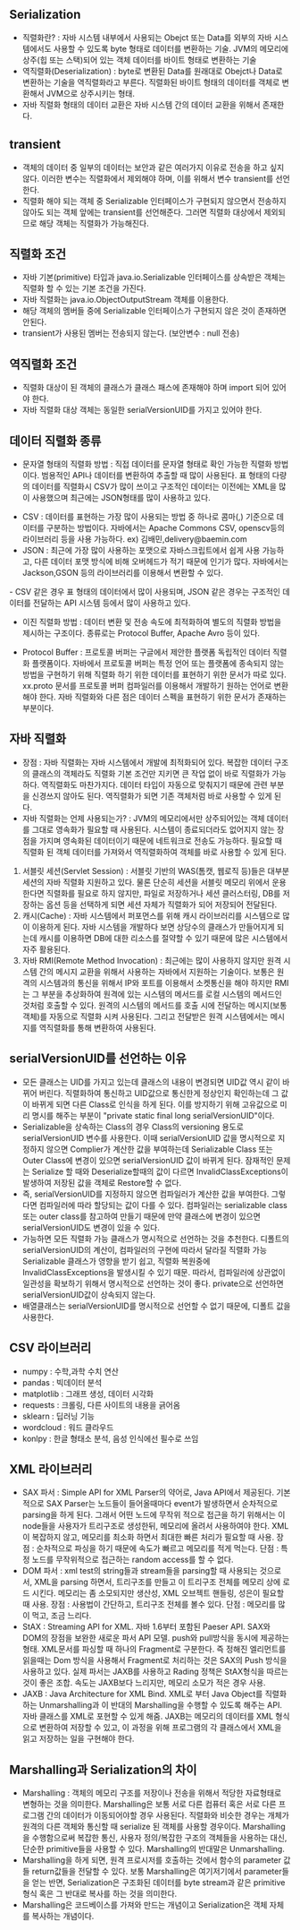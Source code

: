 ## Serialization
- 직렬화란? : 자바 시스템 내부에서 사용되는 Obejct 또는 Data를 외부의 자바 시스템에서도 사용할 수 있도록 byte 형태로 데이터를 변환하는 기술. JVM의 메모리에 상주(힙 또는 스택)되어 있는 객체 데이터를 바이트 형태로 변환하는 기술
- 역직렬화(Deserialization) : byte로 변환된 Data를 원래대로 Obejct나 Data로 변환하는 기술을 역직렬화라고 부른다. 직렬화된 바이트 형태의 데이터를 객체로 변환해서 JVM으로 상주시키는 형태.
- 자바 직렬화 형태의 데이터 교환은 자바 시스템 간의 데이터 교환을 위해서 존재한다.

## transient
- 객체의 데이터 중 일부의 데이터는 보안과 같은 여러가지 이유로 전송을 하고 싶지 않다. 이러한 변수는 직렬화에서 제외해야 하며, 이를 위해서 변수 transient를 선언한다.
- 직렬화 해야 되는 객체 중 Serializable 인터페이스가 구현되지 않으면서 전송하지 않아도 되는 객체 앞에는 transient를 선언해준다. 그러면 직렬화 대상에서 제외되므로 해당 객체는 직렬화가 가능해진다.

## 직렬화 조건
- 자바 기본(primitive) 타입과 java.io.Serializable 인터페이스를 상속받은 객체는 직렬화 할 수 있는 기본 조건을 가진다.
- 자바 직렬화는 java.io.ObjectOutputStream 객체를 이용한다.
- 해당 객체의 멤버들 중에 Serializable 인터페이스가 구현되지 않은 것이 존재하면 안된다.
- transient가 사용된 멤버는 전송되지 않는다. (보안변수 : null 전송)

## 역직렬화 조건
- 직렬화 대상이 된 객체의 클래스가 클래스 패스에 존재해야 하며 import 되어 있어야 한다.
- 자바 직렬화 대상 객체는 동일한 serialVersionUID를 가지고 있어야 한다.

## 데이터 직렬화 종류
- 문자열 형태의 직렬화 방법 : 직접 데이터를 문자열 형태로 확인 가능한 직렬화 방법이다. 범용적인 API나 데이터를 변환하여 추출할 때 많이 사용된다. 표 형태의 다량의 데이터를 직렬화시 CSV가 많이 쓰이고 구조적인 데이터는 이전에는 XML을 많이 사용했으며 최근에는 JSON형태를 많이 사용하고 있다.
<ul>
  <li>CSV : 데이터를 표현하는 가장 많이 사용되는 방법 중 하나로 콤마(,) 기준으로 데이터를 구분하는 방법이다. 자바에서는 Apache Commons CSV, openscv등의 라이브러리 등을 사용 가능하다. ex) 김배민,delivery@baemin.com</li>
  <li>JSON : 최근에 가장 많이 사용하는 포맷으로 자바스크립트에서 쉽게 사용 가능하고, 다른 데이터 포맷 방식에 비해 오버헤드가 적기 때문에 인기가 많다. 자바에서는 Jackson,GSON 등의 라이브러리를 이용해서 변환할 수 있다.</li>
</ul>
- CSV 같은 경우 표 형태의 데이터에서 많이 사용되며, JSON 같은 경우는 구조적인 데이터를 전달하는 API 시스템 등에서 많이 사용하고 있다.

- 이진 직렬화 방법 : 데이터 변환 및 전송 속도에 최적화하여 별도의 직렬화 방법을 제시하는 구조이다. 종류로는 Protocol Buffer, Apache Avro 등이 있다.
<ul>
  <li>Protocol Buffer : 프로토콜 버퍼는 구글에서 제안한 플랫폼 독립적인 데이터 직렬화 플랫폼이다. 자바에서 프로토콜 버퍼는 특정 언어 또는 플랫폼에 종속되지 않는 방법을 구현하기 위해 직렬화 하기 위한 데이터를 표현하기 위한 문서가 따로 있다. xx.proto  문서를 프로토콜 버퍼 컴파일러를 이용해서 개발하기 원하는 언어로 변환해야 한다. 자바 직렬화와 다른 점은 데이터 스펙을 표현하기 위한 문서가 존재하는 부분이다.</li>
</ul>

## 자바 직렬화
- 장점 : 자바 직렬화는 자바 시스템에서 개발에 최적화되어 있다. 복잡한 데이터 구조의 클래스의 객체라도 직렬화 기본 조건만 지키면 큰 작업 없이 바로 직렬화가 가능하다. 역직렬화도 마찬가지다. 데이터 타입이 자동으로 맞춰지기 때문에 관련 부분을 신경쓰지 않아도 된다. 역직렬화가 되면 기존 객체처럼 바로 사용할 수 있게 된다.
- 자바 직렬화는 언제 사용되는가? : JVM의 메모리에서만 상주되어있는 객체 데이터를 그대로 영속화가 필요할 때 사용된다. 시스템이 종료되더라도 없어지지 않는 장점을 가지며 영속화된 데이터이기 때문에 네트워크로 전송도 가능하다. 필요할 때 직렬화 된 객체 데이터를 가져와서 역직렬화하여 객체를 바로 사용할 수 있게 된다.
<ol>
  <li>서블릿 세션(Servlet Session) : 서블릿 기반의 WAS(톰캣, 웹로직 등)들은 대부분 세션의 자바 직렬화 지원하고 있다. 물론 단순히 세션을 서블릿 메모리 위에서 운용한다면 직렬화를 필요로 하지 않지만, 파일로 저장하거나 세션 클러스터링, DB를 저장하는 옵션 등을 선택하게 되면 세션 자체가 직렬화가 되어 저장되어 전달된다.</li>
  <li>캐시(Cache) : 자바 시스템에서 퍼포먼스를 위해 캐시 라이브러리를 시스템으로 많이 이용하게 된다. 자바 시스템을 개발하다 보면 상당수의 클래스가 만들어지게 되는데 캐시를 이용하면 DB에 대한 리소스를 절약할 수 있기 때문에 많은 시스템에서 자주 활용된다.</li>
  <li>자바 RMI(Remote Method Invocation) : 최근에는 많이 사용하지 않지만 원격 시스템 간의 메시지 교환을 위해서 사용하는 자바에서 지원하는 기술이다. 보통은 원격의 시스템과의 통신을 위해서 IP와 포트를 이용해서 소켓통신을 해야 하지만 RMI는 그 부분을 추상화하여 원격에 있는 시스템의 메서드를 로컬 시스템의 메서드인 것처럼 호출할 수 있다. 원격의 시스템의 메서드를 호출 시에 전달하는 메시지(보통 객체)를 자동으로 직렬화 시켜 사용된다. 그리고 전달받은 원격 시스템에서는 메시지를 역직렬화를 통해 변환하여 사용된다. </li>
</ol>

## serialVersionUID를 선언하는 이유
- 모든 클래스는 UID를 가지고 있는데 클래스의 내용이 변경되면 UID값 역시 같이 바뀌어 버린다. 직렬화하여 통신하고 UID값으로 통신한게 정상인지 확인하는데 그 값이 바뀌게 되면 다른 Class로 인식을 하게 된다. 이를 방지하기 위해 고유값으로 미리 명시를 해주는 부분이 "private static final long serialVersionUID"이다.
- Serializable을 상속하는 Class의 경우 Class의 versioning 용도로 serialVersionUID 변수를 사용한다. 이때 serialVersionUID 값을 명시적으로 지정하지 않으면 Complier가 계산한 값을 부여하는데 Serializable Class 또는 Outer Class에 변경이 있으면 serialVersionUID 값이 바뀌게 된다. 잠재적인 문제는 Serialize 할 때와 Deserialize할때의 값이 다르면 InvalidClassExceptions이 발생하여 저장된 값을 객체로 Restore할 수 없다.
- 즉, serialVersionUID를 지정하지 않으면 컴파일러가 계산한 값을 부여한다. 그렇다면 컴파일러에 따라 할당되는 값이 다를 수 있다. 컴파일러는 serializable class 또는 outer class를 참고하여 만들기 때문에 만약 클래스에 변경이 있으면 serialVersionUID도 변경이 있을 수 있다.
- 가능하면 모든 직렬화 가능 클래스가 명시적으로 선언하는 것을 추천한다. 디폴트의 serialVersionUID의 계산이, 컴파일러의 구현에 따라서 달라질 직렬화 가능Serializable 클래스가 영향을 받기 쉽고, 직렬화 복원중에 InvalidClassExceptions을 발생시킬 수 있기 때문. 따라서,  컴파일러에 상관없이 일관성을 확보하기 위해서 명시적으로 선언하는 것이 좋다. private으로 선언하면 serialVersionUID값이 상속되지 않는다.
- 배열클래스는 serialVersionUID를 명시적으로 선언할 수 없기 때문에, 디폴트 값을 사용한다.

## CSV 라이브러리
- numpy : 수학,과학 수치 연산
- pandas : 빅데이터 분석
- matplotlib : 그래프 생성, 데이터 시각화
- requests : 크롤링, 다른 사이트의 내용을 긁어옴
- sklearn : 딥러닝 기능
- wordcloud : 워드 클라우드
- konlpy : 한글 형태소 분석, 음성 인식에선 필수로 쓰임

## XML 라이브러리
- SAX 파서 : Simple API for XML Parser의 약어로, Java API에서 제공된다. 기본적으로 SAX Parser는 노드들이 들어올때마다 event가 발생하면서 순차적으로 parsing을 하게 된다. 그래서 어떤 노드에 무작위 적으로 접근을 하기 위해서는 이 node들을 사용자가 트리구조로 생성한뒤, 메모리에 올려서 사용하여야 한다. XML이 복잡하지 않고, 메모리를 최소화 하면서 최대한 빠른 처리가 필요할 때 사용. 장점 : 순차적으로 파싱을 하기 때문에 속도가 빠르고 메모리를 적게 먹는다. 단점 : 특정 노드를 무작위적으로 접근하는 random access를 할 수 없다. 
- DOM 파서 : xml test의 string들과 stream들을 parsing할 때 사용되는 것으로서, XML을 parsing 하면서, 트리구조를 만들고 이 트리구조 전체를 메모리 상에 로드 시킨다. 메모리는 좀 소모되지만 생산성, XML 오브젝트 핸들링, 성은이 필요할 때 사용. 장점 : 사용법이 간단하고, 트리구조 전체를 볼수 있다. 단점 : 메모리를 많이 먹고, 조금 느리다.
- StAX : Streaming API for XML. 자바 1.6부터 포함된 Paeser API. SAX와 DOM의 장점을 보완한 새로운 파서 API 모델. push와 pull방식을 동시에 제공하는 형태. XML문서를 파싱할 때 하나의 Fragment로 구분한다. 즉 정해진 엘리먼트를 읽을때는 Dom 방식을 사용해서 Fragment로 처리하는 것은 SAX의 Push 방식을 사용하고 있다. 실제 파서는 JAXB를 사용하고 Rading 정책은 StAX형식을 따르는 것이 좋은 조합. 속도는 JAXB보다 느리지만, 메모리 소모가 적은 경우 사용.
- JAXB : Java Architecture for XML Bind. XML로 부터 Java Object를 직렬화 하는 Unmarshalling과 이 반대의 Marshalling을 수행할 수 있도록 해주는 API. 자바 클래스를 XML로 포현할 수 있게 해줌. JAXB는 메모리의 데이터를 XML 형식으로 변환하여 저장할 수 있고, 이 과정을 위해 프로그램의 각 클래스에서 XML을 읽고 저장하는 일을 구현해야 한다.

## Marshalling과 Serialization의 차이
- Marshalling : 객체의 메모리 구조를 저장이나 전송을 위해서 적당한 자료형태로 변형하는 것을 의미한다. Marshalling은 보통 서로 다른 컴퓨터 혹은 서로 다른 프로그램 간의 데이터가 이동되어야할 경우 사용된다. 직렬화와 비슷한 경우는 개체가 원격의 다른 객체와 통신할 때 serialize 된 객체를 사용할 경우이다. Marshalling을 수행함으로써 복잡한 통신, 사용자 정의/복잡한 구조의 객체들을 사용하는 대신, 단순한 primitive들을 사용할 수 있다. Marshalling의 반대말은 Unmarshalling.
- Marshalling을 하게 되면, 원격 프로시저를 호출하는 것에서 함수의 parameter 값들 return값들을 전달할 수 있다. 보통 Marshalling은 여기저기에서 parameter들을 얻는 반면, Serialization은 구조화된 데이터를 byte stream과 같은 primitive 형식 혹은 그 반대로 복사를 하는 것을 의미한다. 
- Marshalling은 코드베이스를 가져와 만드는 개념이고 Serialization은 객체 자체를 복사하는 개념이다.
